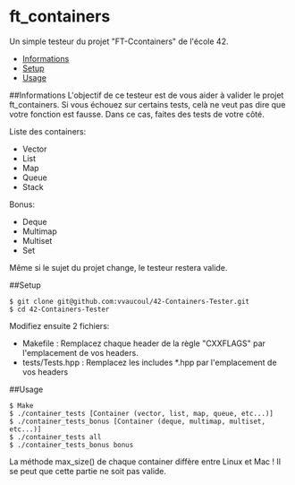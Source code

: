 # ft_containers

Un simple testeur du projet "FT-Ccontainers" de l'école 42.

* [Informations](#infos)
* [Setup](#setup)
* [Usage](#usage)

##Informations
L'objectif de ce testeur est de vous aider à valider le projet ft_containers.
Si vous échouez sur certains tests, celà ne veut pas dire que votre fonction est fausse.
Dans ce cas, faites des tests de votre côté.

Liste des containers:
* Vector
* List
* Map
* Queue
* Stack

Bonus:

* Deque
* Multimap
* Multiset
* Set

Même si le sujet du projet change, le testeur restera valide.

##Setup
```
$ git clone git@github.com:vvaucoul/42-Containers-Tester.git
$ cd 42-Containers-Tester
```

Modifiez ensuite 2 fichiers:

* Makefile : Remplacez chaque header de la règle "CXXFLAGS" par l'emplacement de vos headers.
* tests/Tests.hpp : Remplacez les includes *.hpp par l'emplacement de vos headers

##Usage

```
$ Make
$ ./container_tests [Container (vector, list, map, queue, etc...)]
$ ./container_tests_bonus [Container (deque, multimap, multiset, etc...)]
$ ./container_tests all
$ ./container_tests_bonus bonus
```
La méthode max_size() de chaque container diffère entre Linux et Mac !
Il se peut que cette partie ne soit pas valide.
